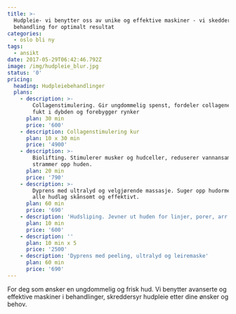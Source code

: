 ```yaml
---
title: >-
  Hudpleie- vi benytter oss av unike og effektive maskiner - vi skeddersyr din
  behandling for optimalt resultat
categories:
  - oslo bli ny
tags:
  - ansikt
date: 2017-05-29T06:42:46.792Z
image: /img/hudpleie_blur.jpg
status: '0'
pricing:
  heading: Hudpleiebehandlinger
  plans:
    - description: >-
        Collagenstimulering. Gir ungdommelig spenst, fordeler collagenet, gir
        fukt i dybden og forebygger rynker
      plan: 30 min
      price: '600'
    - description: Collagenstimulering kur
      plan: 10 x 30 min
      price: '4900'
    - description: >-
        Biolifting. Stimulerer musker og hudceller, reduserer vannansamlinger og
        strammer opp huden.
      plan: 20 min
      price: '790'
    - description: >-
        Dyprens med ultralyd og velgjørende massasje. Suger opp hudormer fra
        alle hudlag skånsomt og effektivt.
      plan: 60 min
      price: '690'
    - description: 'Hudsliping. Jevner ut huden for linjer, porer, arr og pigmenteringer.'
      plan: 10 min
      price: '600'
    - description: ''
      plan: 10 min x 5
      price: '2500'
    - description: 'Dyprens med peeling, ultralyd og leiremaske'
      plan: 60 min
      price: '690'
---
```

For deg som ønsker en ungdommelig og frisk hud. Vi benytter avanserte og effektive maskiner i behandlinger, skreddersyr hudpleie etter dine ønsker og behov.













